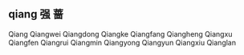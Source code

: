 qiang  强 蔷
---

Qiang Qiangwei Qiangdong Qiangke Qiangfang Qiangheng Qiangxu Qiangfen  Qiangrui Qiangmin Qiangyong Qiangyun Qiangxiu Qianglan 
